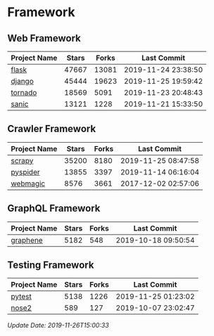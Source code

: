 # Framework

## Web Framework

| Project Name | Stars | Forks | Last Commit |
| ------------ | ----- | ----- | ----------- |
| [flask](https://github.com/pallets/flask) | 47667 | 13081 | 2019-11-24 23:38:50 |
| [django](https://github.com/django/django) | 45444 | 19623 | 2019-11-25 19:59:42 |
| [tornado](https://github.com/tornadoweb/tornado) | 18569 | 5091 | 2019-11-23 20:48:43 |
| [sanic](https://github.com/huge-success/sanic) | 13121 | 1228 | 2019-11-21 15:33:50 |

## Crawler Framework

| Project Name | Stars | Forks | Last Commit |
| ------------ | ----- | ----- | ----------- |
| [scrapy](https://github.com/scrapy/scrapy) | 35200 | 8180 | 2019-11-25 08:47:58 |
| [pyspider](https://github.com/binux/pyspider) | 13855 | 3397 | 2019-11-14 06:16:04 |
| [webmagic](https://github.com/code4craft/webmagic) | 8576 | 3661 | 2017-12-02 02:57:06 |

## GraphQL Framework

| Project Name | Stars | Forks | Last Commit |
| ------------ | ----- | ----- | ----------- |
| [graphene](https://github.com/graphql-python/graphene) | 5182 | 548 | 2019-10-18 09:50:54 |

## Testing Framework

| Project Name | Stars | Forks | Last Commit |
| ------------ | ----- | ----- | ----------- |
| [pytest](https://github.com/pytest-dev/pytest) | 5138 | 1226 | 2019-11-25 01:23:02 |
| [nose2](https://github.com/nose-devs/nose2) | 589 | 127 | 2019-10-07 23:02:47 |

*Update Date: 2019-11-26T15:00:33*